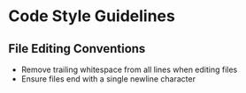 # Code Style Guidelines

## File Editing Conventions

- Remove trailing whitespace from all lines when editing files
- Ensure files end with a single newline character
